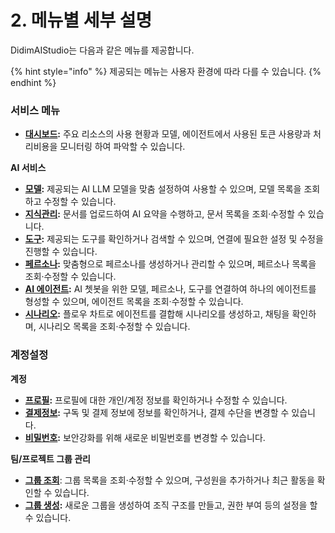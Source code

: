 # 2. 메뉴별 세부 설명

DidimAIStudio는 다음과 같은 메뉴를 제공합니다.

{% hint style="info" %}
제공되는 메뉴는 사용자 환경에 따라 다를 수 있습니다.
{% endhint %}

### **서비스 메뉴**

* [**대시보드**](2.1.md)**:** 주요 리소스의 사용 현황과 모델, 에이전트에서 사용된 토큰 사용량과 처리비용을 모니터링 하여 파악할 수 있습니다.

**AI 서비스**

* [**모델**](2.2-ai/2.2.1.md)**:** 제공되는 AI LLM 모델을 맞춤 설정하여 사용할 수 있으며, 모델 목록을 조회하고 수정할 수 있습니다.
* [**지식관리**](2.2-ai/2.2.2.md)**:** 문서를 업로드하여 AI 요약을 수행하고, 문서 목록을 조회·수정할 수 있습니다.
* [**도구**](2.2-ai/2.2.3.md)**:** 제공되는 도구를 확인하거나 검색할 수 있으며, 연결에 필요한 설정 및 수정을 진행할 수 있습니다.
* [**페르소나**](2.2-ai/2.2.4.md)**:** 맞춤형으로 페르소나를 생성하거나 관리할 수 있으며, 페르소나 목록을 조회·수정할 수 있습니다.
* [**AI 에이전트**](2.2-ai/2.2.5-ai.md)**:** AI 쳇봇을 위한 모델, 페르소나, 도구를 연결하여 하나의 에이전트를 형성할 수 있으며, 에이전트 목록을 조회·수정할 수 있습니다.
* [**시나리오**](2.2-ai/2.2.6.md)**:** 플로우 차트로 에이전트를 결합해 시나리오를 생성하고, 채팅을 확인하며, 시나리오 목록을 조회·수정할 수 있습니다.

### **계정설정**

**계정**

* [**프로필**](2.3/2.3.1.md)**:** 프로필에 대한 개인/계정 정보를 확인하거나 수정할 수 있습니다.
* [**결제정보**](2.3/2.3.2.md)**:** 구독 및 결제 정보에 정보를 확인하거나, 결제 수단을 변경할 수 있습니다.
* [**비밀번호**](2.3/2.3.3.md)**:** 보안강화를 위해 새로운 비밀번호를 변경할 수 있습니다.

**팀/프로젝트 그룹 관리**

* [**그룹 조회**](2.4/2.4.1.md#undefined): 그룹 목록을 조회·수정할 수 있으며, 구성원을 추가하거나 최근 활동을 확인할 수 있습니다.
* [**그룹 생성**](2.4/2.4.2.md)**:** 새로운 그룹을 생성하여 조직 구조를 만들고, 권한 부여 등의 설정을 할 수 있습니다.
